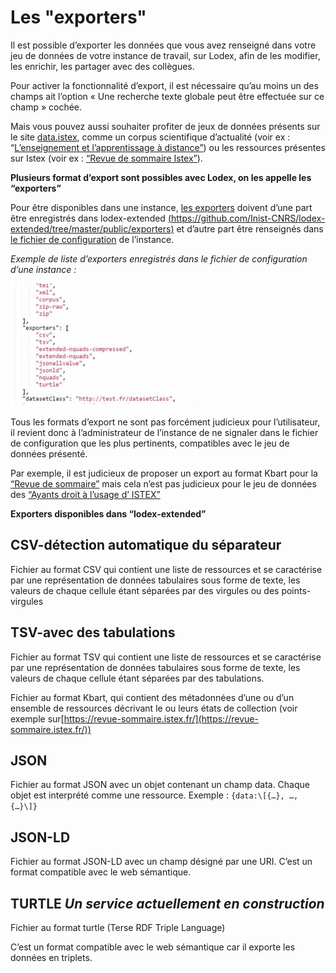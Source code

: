 # Les "exporters"

Il est possible d’exporter les données que vous avez renseigné dans votre jeu de données de votre instance de travail,
sur Lodex, afin de les modifier, les enrichir, les partager avec des collègues.

Pour activer la fonctionnalité d’export, il est nécessaire qu’au moins un des champs ait l’option « Une recherche texte
globale peut être effectuée sur ce champ » cochée.

Mais vous pouvez aussi souhaiter profiter de jeux de données présents sur le site [data.istex](https://data.istex.fr/),
comme un corpus scientifique d’actualité (voir
ex : “[L’enseignement et l’apprentissage à distance”](https://shs-educadistance.corpus.istex.fr/)) ou les ressources
présentes sur Istex (voir ex : [“Revue de sommaire Istex”](https://revue-sommaire.istex.fr/)).

**Plusieurs format d’export sont possibles avec Lodex, on les appelle les “exporters”**

Pour être disponibles dans une instance, [les exporters](https://www.lodex.fr/docs/glossaire/e/exporter/) doivent d’une
part être enregistrés dans
lodex-extended [(https://github.com/Inist-CNRS/lodex-extended/tree/master/public/exporters)](https://github.com/Inist-CNRS/lodex-extended/tree/master/public/exporters)
et d’autre part être renseignés
dans [le fichier de configuration](https://www.lodex.fr/docs/partie-2-2/parametrages-dune-instance/) de l’instance.

*Exemple de liste d’exporters enregistrés dans le fichier de configuration d’une instance :*

![](./assets/expo-300x196.jpg)

Tous les formats d’export ne sont pas forcément judicieux pour l’utilisateur, il revient donc à l’administrateur de
l’instance de ne signaler dans le fichier de configuration que les plus pertinents, compatibles avec le jeu de données
présenté.

Par exemple, il est judicieux de proposer un export au format Kbart pour
la [“Revue de sommaire”](https://revue-sommaire.istex.fr/) mais cela n’est pas judicieux pour le jeu de données
des [“Ayants droit à l’usage d’ ISTEX”](https://authorized-user.data.istex.fr/)

**Exporters disponibles dans “lodex-extended”**

## CSV-détection automatique du séparateur

Fichier au format CSV qui contient une liste de ressources et se caractérise par une représentation de données
tabulaires sous forme de texte, les valeurs de chaque cellule étant séparées par des virgules ou des points-virgules

## TSV-avec des tabulations

Fichier au format TSV qui contient une liste de ressources et se caractérise par une représentation de données
tabulaires sous forme de texte, les valeurs de chaque cellule étant séparées par des tabulations.

Fichier au format Kbart, qui contient des métadonnées d’une ou d’un ensemble de ressources décrivant le ou leurs états
de collection (voir exemple sur[https://revue-sommaire.istex.fr/](https://revue-sommaire.istex.fr/))

## JSON

Fichier au format JSON avec un objet contenant un champ data. Chaque objet est interprété comme une ressource. Exemple :
`{data:\[{…}, …, {…}\]}`

## JSON-LD

Fichier au format JSON-LD avec un champ désigné par une URI. C’est un format compatible avec le web sémantique.

## TURTLE *Un service actuellement en construction*

Fichier au format turtle (Terse RDF Triple Language)

C’est un format compatible avec le web sémantique car il exporte les données en triplets.
